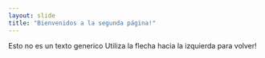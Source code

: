 ```yaml
---
layout: slide
title: "Bienvenidos a la segunda página!"
---
```

Esto no es un texto generico
Utiliza la flecha hacia la izquierda para volver!
